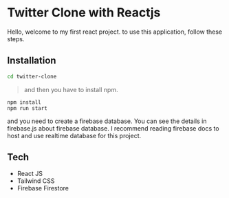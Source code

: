 # Twitter Clone with Reactjs

Hello, welcome to my first react project. 
to use this application, follow these steps.

## Installation

 ```bash   
cd twitter-clone
```
> and then you have to install npm.
```
npm install
npm run start
```

and you need to create a firebase database. 
You can see the details in firebase.js about firebase database.
I recommend reading firebase docs to host and use realtime database for this project.

## Tech
- React JS
- Tailwind CSS
- Firebase Firestore

